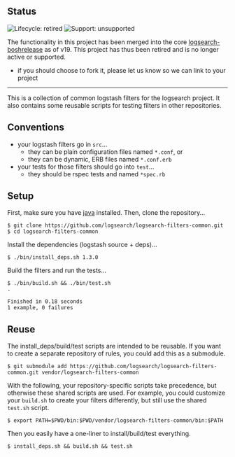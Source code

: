 ## Status

![Lifecycle: retired](https://img.shields.io/badge/lifecycle-retired-blue.svg) ![Support: unsupported](https://img.shields.io/badge/support-unsupported-yellow.svg)

The functionality in this project has been merged into the core [logsearch-boshrelease](https://github.com/logsearch/logsearch-boshrelease) as of v19.  This project has thus been retired and is no longer active or supported.

* if you should choose to fork it, please let us know so we can link to your project

---

This is a collection of common logstash filters for the logsearch project. It
also contains some reusable scripts for testing filters in other repositories.


## Conventions

 * your logstash filters go in `src`...
    * they can be plain configuration files named `*.conf`, or
    * they can be dynamic, ERB files named `*.conf.erb`
 * your tests for those filters should go into `test`...
    * they should be rspec tests and named `*spec.rb`


## Setup

First, make sure you have [java](http://www.java.com/) installed. Then, clone
the repository...

    $ git clone https://github.com/logsearch/logsearch-filters-common.git
    $ cd logsearch-filters-common

Install the dependencies (logstash source + deps)...

    $ ./bin/install_deps.sh 1.3.0

Build the filters and run the tests...

    $ ./bin/build.sh && ./bin/test.sh
    .

    Finished in 0.18 seconds
    1 example, 0 failures


## Reuse

The install_deps/build/test scripts are intended to be reusable. If you want to
create a separate repository of rules, you could add this as a submodule.

    $ git submodule add https://github.com/logsearch/logsearch-filters-common.git vendor/logsearch-filters-common

With the following, your repository-specific scripts take precedence, but
otherwise these shared scripts are used. For example, you could customize your
`build.sh` to create your filters differently, but still use the shared
`test.sh` script.

    $ export PATH=$PWD/bin:$PWD/vendor/logsearch-filters-common/bin:$PATH

Then you easily have a one-liner to install/build/test everything.

    $ install_deps.sh && build.sh && test.sh
